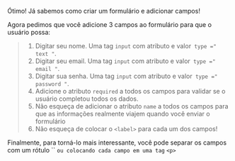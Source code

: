 Ótimo! Já sabemos como criar um formulário e adicionar campos!

Agora pedimos que você adicione 3 campos ao formulário para que o usuário possa:

> 1. Digitar seu nome. Uma tag `input` com atributo e valor` type =" text "`.
> 2. Digitar seu email. Uma tag `input` com atributo e valor` type =" email "`.
> 3. Digitar sua senha. Uma tag `input` com atributo e valor` type =" password "`.
> 4. Adicione o atributo `required` a todos os campos para validar se o usuário completou todos os dados.
> 5. Não esqueça de adicionar o atributo `name` a todos os campos para que as informações realmente viajem quando você enviar o formulário
> 6. Não esqueça de colocar o `<label>` para cada um dos campos!

Finalmente, para torná-lo mais interessante, você pode separar os campos com um rótulo `` `ou colocando cada campo em uma tag` `<p>`